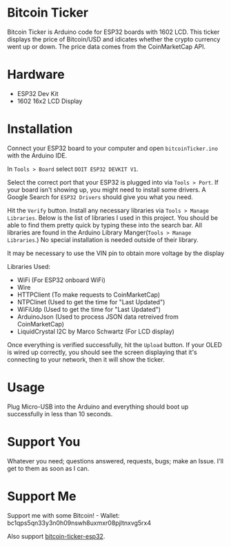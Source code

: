 # Bitcoin Ticker

Bitcoin Ticker is Arduino code for ESP32 boards with 1602 LCD. This ticker displays the price of Bitcoin/USD and idicates whether the crypto currency went up or down. The price data comes from the CoinMarketCap API.

# Hardware
* ESP32 Dev Kit
* 1602 16x2 LCD Display

# Installation
Connect your ESP32 board to your computer and open `bitcoinTicker.ino` with the Arduino IDE. 

In `Tools > Board` select `DOIT ESP32 DEVKIT V1`.

Select the correct port that your ESP32 is plugged into via `Tools > Port`. If your board isn't showing up, you might need to install some drivers. A Google Search for `ESP32 Drivers` should give you what you need.

Hit the `Verify` button. Install any necessary libraries via `Tools > Manage Libraries`. Below is the list of libraries I used in this project. You should be able to find them pretty quick by typing these into the search bar. All libraries are found in the Arduino Library Manger(`Tools > Manage Libraries`.) No special installation is needed outside of their library.

It may be necessary to use the VIN pin to obtain more voltage by the display

Libraries Used:
* WiFi (For ESP32 onboard WiFi)
* Wire
* HTTPClient (To make requests to CoinMarketCap)
* NTPClinet (Used to get the time for "Last Updated")
* WiFiUdp (Used to get the time for "Last Updated")
* ArduinoJson (Used to process JSON data retreived from CoinMarketCap)
* LiquidCrystal I2C by Marco Schwartz (For LCD display)

Once everything is verified successfully, hit the `Upload` button. If your OLED is wired up correctly, you should see the screen displaying that it's connecting to your network, then it will show the ticker. 

# Usage
Plug Micro-USB into the Arduino and everything should boot up successfully in less than 10 seconds.

# Support You
Whatever you need; questions answered, requests, bugs; make an Issue. I'll get to them as soon as I can.

# Support Me
Support me with some Bitcoin! - Wallet: bc1qps5qn33y3n0h09nswh8uxmxr08pjltnxvg5rx4

Also support [bitcoin-ticker-esp32](https://github.com/SonnyBrooks/bitcoin-ticker-esp32).
